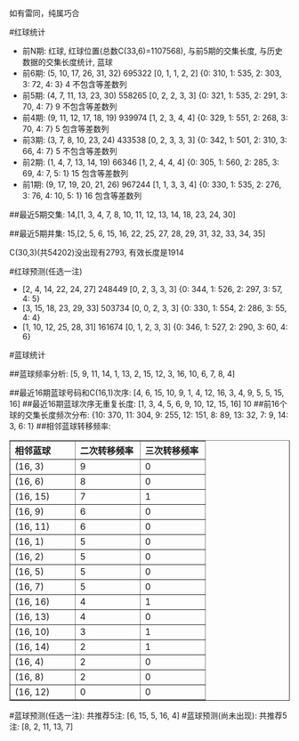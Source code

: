 <!-- 
.. title: 双色球2011097期(2011-08-21)数据分析报告
.. slug: slott-2011097-2011-08-21-report
.. date: 2011-08-22 08:00:00 UTC+08:00
.. tags: Lottery
.. link: 
.. description: 
.. type: text
-->

如有雷同，纯属巧合

<!-- TEASER_END-->

#红球统计

- 前N期: 红球, 红球位置(总数C(33,6)=1107568), 与前5期的交集长度, 与历史数据的交集长度统计, 蓝球
- 前6期: (5, 10, 17, 26, 31, 32) 695322 [0, 1, 1, 2, 2] {0: 310, 1: 535, 2: 303, 3: 72, 4: 3} 4 不包含等差数列
- 前5期: (4, 7, 11, 13, 23, 30) 558265 [0, 2, 2, 3, 3] {0: 321, 1: 535, 2: 291, 3: 70, 4: 7} 9 不包含等差数列
- 前4期: (9, 11, 12, 17, 18, 19) 939974 [1, 2, 3, 4, 4] {0: 329, 1: 551, 2: 268, 3: 70, 4: 7} 5 包含等差数列
- 前3期: (3, 7, 8, 10, 23, 24) 433538 [0, 2, 3, 3, 3] {0: 342, 1: 501, 2: 310, 3: 66, 4: 7} 5 不包含等差数列
- 前2期: (1, 4, 7, 13, 14, 19) 66346 [1, 2, 4, 4, 4] {0: 305, 1: 560, 2: 285, 3: 69, 4: 7, 5: 1} 15 包含等差数列
- 前1期: (9, 17, 19, 20, 21, 26) 967244 [1, 1, 3, 3, 4] {0: 330, 1: 535, 2: 276, 3: 76, 4: 10, 5: 1} 16 包含等差数列

##最近5期交集:
14,[1, 3, 4, 7, 8, 10, 11, 12, 13, 14, 18, 23, 24, 30]

##最近5期并集:
15,[2, 5, 6, 15, 16, 22, 25, 27, 28, 29, 31, 32, 33, 34, 35]

C(30,3)(共54202)没出现有2793, 
有效长度是1914

#红球预测(任选一注)

- [2, 4, 14, 22, 24, 27] 248449 [0, 2, 3, 3, 3] {0: 344, 1: 526, 2: 297, 3: 57, 4: 5}
- [3, 15, 18, 23, 29, 33] 503734 [0, 0, 2, 3, 3] {0: 330, 1: 554, 2: 286, 3: 55, 4: 4}
- [1, 10, 12, 25, 28, 31] 161674 [0, 1, 2, 3, 3] {0: 346, 1: 527, 2: 290, 3: 60, 4: 6}

#蓝球统计

##蓝球频率分析:
[5, 9, 11, 14, 1, 13, 2, 15, 12, 3, 16, 10, 6, 7, 8, 4]

##最近16期蓝球号码和C(16,1)次序:
[4, 6, 15, 10, 9, 1, 4, 12, 16, 3, 4, 9, 5, 5, 15, 16]
##最近16期蓝球次序无重复长度:
[1, 3, 4, 5, 6, 9, 10, 12, 15, 16] 10
##前16个球的交集长度频次分布:
{10: 370, 11: 304, 9: 255, 12: 151, 8: 89, 13: 32, 7: 9, 14: 3, 6: 1}
##相邻蓝球转移频率:
<table border="1" class="table table-striped dataframe">
  <thead>
    <tr style="text-align: left;">
      <th style="min-width: 100px;">相邻蓝球</th>
      <th style="min-width: 100px;">二次转移频率</th>
      <th style="min-width: 100px;">三次转移频率</th>
    </tr>
  </thead>
  <tbody>
    <tr>
      <td>  (16, 3)</td>
      <td> 9</td>
      <td> 0</td>
    </tr>
    <tr>
      <td>  (16, 6)</td>
      <td> 8</td>
      <td> 0</td>
    </tr>
    <tr>
      <td> (16, 15)</td>
      <td> 7</td>
      <td> 1</td>
    </tr>
    <tr>
      <td>  (16, 9)</td>
      <td> 6</td>
      <td> 0</td>
    </tr>
    <tr>
      <td> (16, 11)</td>
      <td> 6</td>
      <td> 0</td>
    </tr>
    <tr>
      <td>  (16, 1)</td>
      <td> 5</td>
      <td> 0</td>
    </tr>
    <tr>
      <td>  (16, 2)</td>
      <td> 5</td>
      <td> 0</td>
    </tr>
    <tr>
      <td>  (16, 5)</td>
      <td> 5</td>
      <td> 0</td>
    </tr>
    <tr>
      <td>  (16, 7)</td>
      <td> 5</td>
      <td> 0</td>
    </tr>
    <tr>
      <td> (16, 16)</td>
      <td> 4</td>
      <td> 1</td>
    </tr>
    <tr>
      <td> (16, 13)</td>
      <td> 4</td>
      <td> 0</td>
    </tr>
    <tr>
      <td> (16, 10)</td>
      <td> 3</td>
      <td> 1</td>
    </tr>
    <tr>
      <td> (16, 14)</td>
      <td> 2</td>
      <td> 1</td>
    </tr>
    <tr>
      <td>  (16, 4)</td>
      <td> 2</td>
      <td> 0</td>
    </tr>
    <tr>
      <td>  (16, 8)</td>
      <td> 2</td>
      <td> 0</td>
    </tr>
    <tr>
      <td> (16, 12)</td>
      <td> 0</td>
      <td> 0</td>
    </tr>
  </tbody>
</table>
#蓝球预测(任选一注):
共推荐5注: [6, 15, 5, 16, 4]
#蓝球预测(尚未出现):
共推荐5注: [8, 2, 11, 13, 7]

